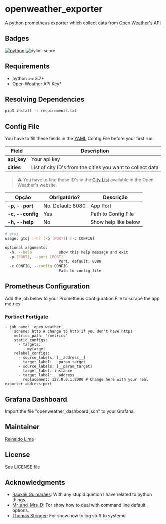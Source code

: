 # openweather_exporter

A python prometheus exporter which collect data from [Open Weather's API]

## Badges

[![python][python-badge]][python-version] ![pylint-score]

## Requirements

* python >= 3.7*
* Open Weather API Key*

## Resolving Dependencies

```sh
pip3 install -r requirements.txt
```
## Config File

You have to fill these fields in the [YAML](https://en.wikipedia.org/wiki/YAML) Config File before your first run:

| Field   | Description |
|---------|-------------|
| **api_key** | Your api key |
| **cities** | List of city ID's from the cities you want to collect data |

> :warning: You have to find those ID's in the [City List] available in the Open Weather's website.

| Opção | Obrigatório? | Descrição |
|-------|--------------|-----------|
| **-p, --port** | No. Default: 8080 | App Port |
| **-c, --config** | Yes | Path to Config File |
| **-h, --help** | No | Show help like below |

```sh
# gtoj
usage: gtoj [-h] [-p [PORT]] [-c CONFIG]

optional arguments:
  -h, --help            show this help message and exit
  -p [PORT], --port [PORT]
                        Port, default: 8080
  -c CONFIG, --config CONFIG
                        Path to config file
```

## Prometheus Configuration

Add the job below to your Prometheus Configuration File to scrape the app metrics

### Fortinet Fortigate

```
- job_name: 'open_weather'
    scheme: http # change to http if you don't have https
    metrics_path: '/metrics'
    static_configs:
      - targets:
        - mytarget
    relabel_configs:
      - source_labels: [__address__]
        target_label: __param_target
      - source_labels: [__param_target]
        target_label: instance
      - target_label: __address__
        replacement: 127.0.0.1:8080 # Change here with your real exporter address:port
```

## Grafana Dashboard

Import the file "openweather_dashboard.json" to your Grafana.

## Maintainer

 [Reinaldo Lima]

## License

See LICENSE file

## Acknowledgments

* [Rauklei Guimarães]: With any stupid quetion I have related to python things.
* [Mr_and_Mrs_D]: For show how to deal with command line default options.
* [Thomas Stringer]: For show how to log stuff to systemd

[//]: #

[Open Weather's API]: https://openweathermap.org/api
[python-badge]: https://img.shields.io/badge/python-3.7.5-blue
[python-version]: https://www.python.org/downloads/release/python-375/
[pylint-score]: https://mperlet.github.io/pybadge/badges/8.89.svg
[City List]: https://bulk.openweathermap.org/sample/city.list.json.gz
[Reinaldo Lima]: https://github.com/reimlima
[Rauklei Guimarães]: https://twitter.com/rauklei
[Mr_and_Mrs_D]: https://stackoverflow.com/questions/15301147/python-argparse-default-value-or-specified-value
[Thomas Stringer]: https://trstringer.com/systemd-logging-in-python/
